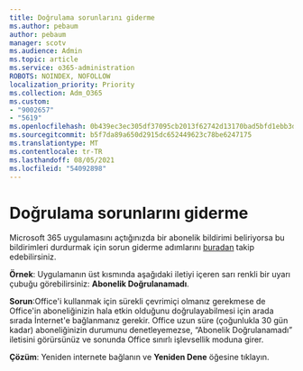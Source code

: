 ```yaml
---
title: Doğrulama sorunlarını giderme
ms.author: pebaum
author: pebaum
manager: scotv
ms.audience: Admin
ms.topic: article
ms.service: o365-administration
ROBOTS: NOINDEX, NOFOLLOW
localization_priority: Priority
ms.collection: Adm_O365
ms.custom:
- "9002657"
- "5619"
ms.openlocfilehash: 0b439ec3ec305df37095cb2013f62742d13170bad5bfd1ebb3d8967fc4ca02af
ms.sourcegitcommit: b5f7da89a650d2915dc652449623c78be6247175
ms.translationtype: MT
ms.contentlocale: tr-TR
ms.lasthandoff: 08/05/2021
ms.locfileid: "54092898"
---
```

# <a name="troubleshoot-verification-issues"></a>Doğrulama sorunlarını giderme

Microsoft 365 uygulamasını açtığınızda bir abonelik bildirimi beliriyorsa bu bildirimleri durdurmak için sorun giderme adımlarını [buradan](https://support.office.com/article/a-subscription-notice-appears-when-i-open-a-microsoft-365-application-4cabe32c-f594-4c0e-9191-3d3ade10cceb) takip edebilirsiniz.

**Örnek**: Uygulamanın üst kısmında aşağıdaki iletiyi içeren sarı renkli bir uyarı çubuğu görebilirsiniz: **Abonelik Doğrulanamadı**.

**Sorun**:Office'i kullanmak için sürekli çevrimiçi olmanız gerekmese de Office'in aboneliğinizin hala etkin olduğunu doğrulayabilmesi için arada sırada İnternet'e bağlanmanız gerekir. Office uzun süre (çoğunlukla 30 gün kadar) aboneliğinizin durumunu denetleyemezse, “Abonelik Doğrulanamadı” iletisini görürsünüz ve sonunda Office sınırlı işlevsellik moduna girer.

**Çözüm**: Yeniden internete bağlanın ve **Yeniden Dene** öğesine tıklayın.
